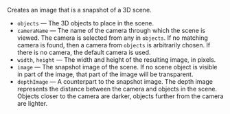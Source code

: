 Creates an image that is a snapshot of a 3D scene.

   - `objects` — The 3D objects to place in the scene.
   - `cameraName` — The name of the camera through which the scene is viewed. The camera is selected from any in `objects`. If no matching camera is found, then a camera from `objects` is arbitrarily chosen. If there is no camera, the default camera is used. 
   - `width`, `height` — The width and height of the resulting image, in pixels.
   - `image` — The snapshot image of the scene. If no scene object is visible in part of the image, that part of the image will be transparent.
   - `depthImage` — A counterpart to the snapshot image. The depth image represents the distance between the camera and objects in the scene. Objects closer to the camera are darker, objects further from the camera are lighter. 
